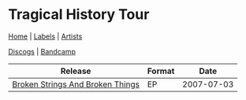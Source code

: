 # Tragical History Tour

[Home](../index.md) | [Labels](../labels.md) | [Artists](../artists.md)

[Discogs](https://www.discogs.com/artist/2127777-Tragical-History-Tour) | [Bandcamp](https://tragicalhistorytour.bandcamp.com/)

| Release | Format | Date |
|---|---|---|
| [Broken Strings And Broken Things](../releases/tragical-history-tour-broken-strings-and-senseless-things.md) | EP | 2007-07-03 |